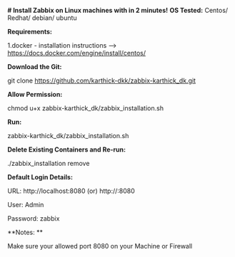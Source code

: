 **# Install Zabbix on Linux machines with in 2 minutes!**
**OS Tested:**
Centos/ Redhat/ debian/ ubuntu

**Requirements:**

1.docker - installation instructions --> https://docs.docker.com/engine/install/centos/

**Download the Git:**

git clone https://github.com/karthick-dkk/zabbix-karthick_dk.git

**Allow Permission:**

chmod u+x  zabbix-karthick_dk/zabbix_installation.sh

**Run:**

zabbix-karthick_dk/zabbix_installation.sh

**Delete Existing Containers and Re-run:**

./zabbix_installation remove

**Default Login Details:**

URL: http://localhost:8080         (or)          http://<ip-address>:8080

User: Admin
  
Password: zabbix

**Notes: **

  Make sure your allowed port 8080 on your Machine or Firewall
